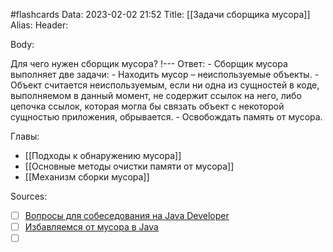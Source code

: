#flashcards
Data: 2023-02-02 21:52
Title: [[Задачи сборщика мусора]]
Alias:
Header:



Body:



Для чего нужен сборщик мусора?
!---
Ответ:
	- Сборщик мусора выполняет две задачи:
	- Находить мусор – неиспользуемые объекты. 
	- Объект считается неиспользуемым, если ни одна из сущностей в коде, выполняемом в данный момент, не содержит ссылок на него, либо цепочка ссылок, которая могла бы связать объект с некоторой сущностью приложения, обрывается.
	- Освобождать память от мусора.
<!--SR:!2023-03-14,3,330-->





Главы:
- [[Подходы к обнаружению мусора]]
- [[Основные методы очистки памяти от мусора]]
- [[Механизм сборки мусора]]


Sources:
- [ ] [Вопросы для собеседования на Java Developer](https://github.com/enhorse/java-interview/blob/master/README.md#%D0%9E%D0%9E%D0%9F)
- [ ] [Избавляемся от мусора в Java](https://habr.com/ru/company/otus/blog/553996/)
- [ ] []()
